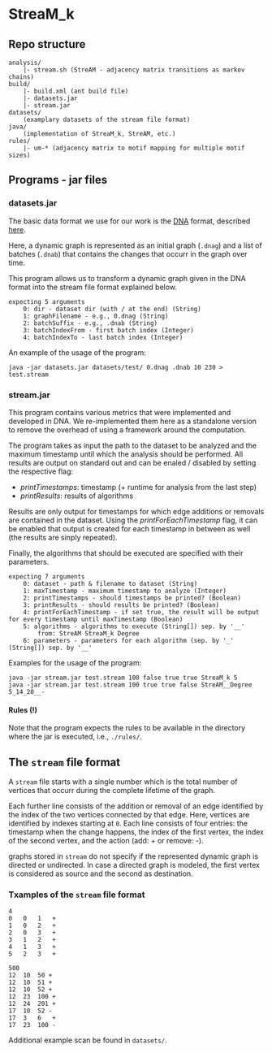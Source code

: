 # StreaM_k



## Repo structure

	analysis/
		|- stream.sh (StreAM - adjacency matrix transitions as markov chains)
	build/
		|- build.xml (ant build file)
		|- datasets.jar
		|- stream.jar
	datasets/
		(examplary datasets of the stream file format)
	java/
		(implementation of StreaM_k, StreAM, etc.)
	rules/
		|- um-* (adjacency matrix to motif mapping for multiple motif sizes)


## Programs - jar files

### datasets.jar

The basic data format we use for our work is the [DNA](http://dynamic-networks.org/dna/) format, described [here](https://github.com/BenjaminSchiller/DNA/blob/master/doc/FORMATS.md).

Here, a dynamic graph is represented as an initial graph (`.dnag`) and a list of batches (`.dnab`) that contains the changes that occurr in the graph over time.

This program allows us to transform a dynamic graph given in the DNA format into the stream file format explained below.

	expecting 5 arguments
		0: dir - dataset dir (with / at the end) (String)
		1: graphFilename - e.g., 0.dnag (String)
		2: batchSuffix - e.g., .dnab (String)
		3: batchIndexFrom - first batch index (Integer)
		4: batchIndexTo - last batch index (Integer)

An example of the usage of the program:

	java -jar datasets.jar datasets/test/ 0.dnag .dnab 10 230 > test.stream

### stream.jar

This program contains various metrics that were implemented and developed in DNA.
We re-implemented them here as a standalone version to remove the overhead of using a framework around the computation.

The program takes as input the path to the dataset to be analyzed and the maximum timestamp until which the analysis should be performed.
All results are output on standard out and can be enaled / disabled by setting the respective flag:

- *printTimestamps*: timestamp (+ runtime for analysis from the last step)
- *printResults*: results of algorithms

Results are only output for timestamps for which edge additions or removals are contained in the dataset.
Using the *printForEachTimestamp* flag, it can be enabled that output is created for each timestamp in between as well (the results are sinply repeated).

Finally, the algorithms that should be executed are specified with their parameters.

	expecting 7 arguments
		0: dataset - path & filename to dataset (String)
		1: maxTimestamp - maximum timestamp to analyze (Integer)
		2: printTimestamps - should timestamps be printed? (Boolean)
		3: printResults - should results be printed? (Boolean)
		4: printForEachTimestamp - if set true, the result will be output for every timestamp until maxTimestamp (Boolean)
		5: algorithms - algorithms to execute (String[]) sep. by '__'
			from: StreAM StreaM_k Degree
		6: parameters - parameters for each algorithm (sep. by '_' (String[]) sep. by '__'

Examples for the usage of the program:

	java -jar stream.jar test.stream 100 false true true StreaM_k 5
	java -jar stream.jar test.stream 100 true true false StreAM__Degree 5_14_20__-

#### Rules (!)

Note that the program expects the rules to be available in the directory where the jar is executed, i.e., `./rules/`.

## The `stream` file format

A `stream` file starts with a single number which is the total number of vertices that occurr during the complete lifetime of the graph.

Each further line consists of the addition or removal of an edge identified by the index of the two vertices connected by that edge.
Here, vertices are identified by indexes starting at `0`.
Each line consists of four entries: the timestamp when the change happens, the index of the first vertex, the index of the second vertex, and the action (add: + or remove: -).

graphs stored in `stream` do not specify if the represented dynamic graph is directed or undirected.
In case a directed graph is modeled, the first vertex is considered as source and the second as destination.

### Txamples of the `stream` file format

	4
	0	0	1	+
	1	0	2	+
	2	0	3	+
	3	1	2	+
	4	1	3	+
	5	2	3	+

	500
	12	10	50 +
	12	10	51 +
	12	10	52 +
	12	23	100 +
	12	24	201 +
	17	10	52 -
	17	3	6	+
	17	23	100 -

Additional example scan be found in `datasets/`.